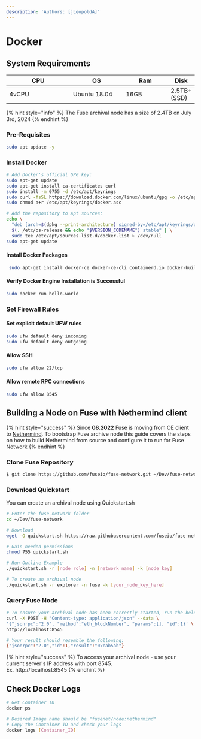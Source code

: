 ```yaml
---
description: 'Authors: [jLeopoldA]'
---
```


# Docker

## System Requirements

<table><thead><tr><th width="235">CPU</th><th width="181">OS</th><th width="152">Ram</th><th>Disk</th></tr></thead><tbody><tr><td>4vCPU</td><td>Ubuntu 18.04</td><td>16GB</td><td>2.5TB+ (SSD)</td></tr></tbody></table>

{% hint style="info" %}
The Fuse archival node has a size of 2.4TB on July 3rd, 2024
{% endhint %}

### Pre-Requisites

```sh
sudo apt update -y
```

### Install Docker

```sh
# Add Docker's official GPG key:
sudo apt-get update
sudo apt-get install ca-certificates curl
sudo install -m 0755 -d /etc/apt/keyrings
sudo curl -fsSL https://download.docker.com/linux/ubuntu/gpg -o /etc/apt/keyrings/docker.asc
sudo chmod a+r /etc/apt/keyrings/docker.asc

# Add the repository to Apt sources:
echo \
  "deb [arch=$(dpkg --print-architecture) signed-by=/etc/apt/keyrings/docker.asc] https://download.docker.com/linux/ubuntu \
  $(. /etc/os-release && echo "$VERSION_CODENAME") stable" | \
  sudo tee /etc/apt/sources.list.d/docker.list > /dev/null
sudo apt-get update
```

#### Install Docker Packages

```sh
 sudo apt-get install docker-ce docker-ce-cli containerd.io docker-buildx-plugin docker-compose-plugin
```

#### Verify Docker Engine Installation is Successful

```sh
sudo docker run hello-world
```

### Set Firewall Rules

#### Set explicit default UFW rules

```bash
sudo ufw default deny incoming
sudo ufw default deny outgoing
```

#### Allow SSH

```bash
sudo ufw allow 22/tcp
```

#### Allow remote RPC connections

```bash
sudo ufw allow 8545
```



## Building a Node on Fuse with Nethermind client

{% hint style="success" %}
Since **08.2022** Fuse is moving from OE client to [Nethermind](https://nethermind.io/). To bootstrap Fuse archive node this guide covers the steps on how to build Nethermind from source and configure it to run for Fuse Network
{% endhint %}

### Clone Fuse Repository

```sh
$ git clone https://github.com/fuseio/fuse-network.git ~/Dev/fuse-network
```

### Download Quickstart

You can create an archival node using Quickstart.sh

```sh
# Enter the fuse-network folder
cd ~/Dev/fuse-network

# Download
wget -O quickstart.sh https://raw.githubusercontent.com/fuseio/fuse-network/master/nethermind/quickstart.sh

# Gain needed permissions
chmod 755 quickstart.sh

# Run Outline Example
./quickstart.sh -r [node_role] -n [network_name] -k [node_key]

# To create an archival node
./quickstart.sh -r explorer -n fuse -k [your_node_key_here]
```

### Query Fuse Node

```sh
# To ensure your archival node has been correctly started, run the below
curl -X POST -H "Content-type: application/json" --data \
'{"jsonrpc":"2.0", "method":"eth_blockNumber", "params":[], "id":1}' \
http://localhost:8545

# Your result should resemble the following:
{"jsonrpc":"2.0","id":1,"result":"0xcab5ab"}
```



{% hint style="success" %}
To access your archival node - use your current server's IP address with port 8545.\
Ex. http://localhost:8545
{% endhint %}

## Check Docker Logs

```sh
# Get Container ID
docker ps

# Desired Image name should be "fusenet/node:nethermind"
# Copy the Container ID and check your logs
docker logs [Container_ID]


```

